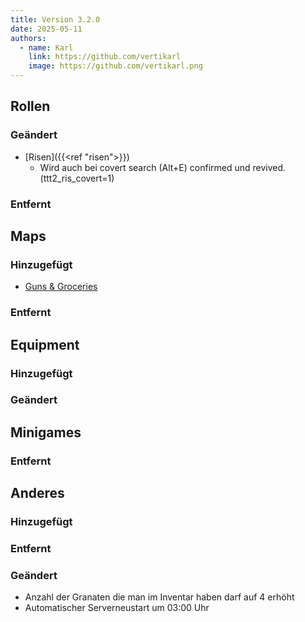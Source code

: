 ```yaml
---
title: Version 3.2.0
date: 2025-05-11
authors:
  - name: Karl
    link: https://github.com/vertikarl
    image: https://github.com/vertikarl.png
---
```


<!--more-->

## Rollen

### Geändert

- [Risen]({{<ref "risen">}})
  - Wird auch bei covert search (Alt+E) confirmed und revived. (ttt2_ris_covert=1)

### Entfernt

## Maps

### Hinzugefügt

- [Guns & Groceries](https://steamcommunity.com/sharedfiles/filedetails/?id=3442901595)

### Entfernt

## Equipment

### Hinzugefügt

### Geändert

## Minigames

### Entfernt

## Anderes

### Hinzugefügt

### Entfernt

### Geändert

- Anzahl der Granaten die man im Inventar haben darf auf 4 erhöht
- Automatischer Serverneustart um 03:00 Uhr

<style>
    .sidebar-container {
        display: none;
    }
</style>
